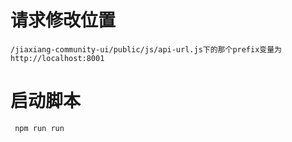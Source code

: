 # 请求修改位置
``` /jiaxiang-community-ui/public/js/api-url.js下的那个prefix变量为 http://localhost:8001 ```

# 启动脚本
``` npm run run```